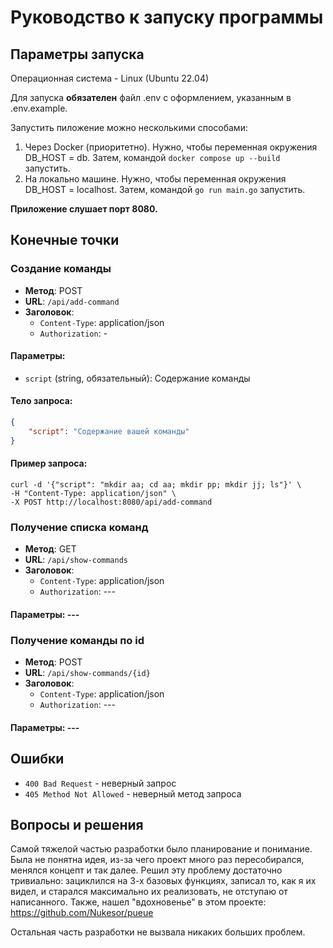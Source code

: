 # Руководство к запуску программы


## Параметры запуска


Операционная система - Linux (Ubuntu 22.04)


Для запуска **обязателен** файл .env с оформлением, указанным в .env.example. 

Запустить пиложение можно несколькими способами:
1. Через Docker (приоритетно). Нужно, чтобы переменная окружения DB_HOST = db. Затем, командой `docker compose up --build` запустить.
2. На локально машине. Нужно, чтобы переменная окружения DB_HOST = localhost. Затем, командой `go run main.go` запустить.


**Приложение слушает порт 8080.** 

## Конечные точки


### Создание команды
- **Метод**: POST
- **URL**: `/api/add-command`
- **Заголовок**:
    * `Content-Type`: application/json
    * `Authorization`: -
#### Параметры:
- `script` (string, обязательный): Содержание команды

#### Тело запроса:
```json
{
    "script": "Содержание вашей команды"
}
```
#### Пример запроса:
```
curl -d '{"script": "mkdir aa; cd aa; mkdir pp; mkdir jj; ls"}' \
-H "Content-Type: application/json" \
-X POST http://localhost:8080/api/add-command
```


### Получение списка команд
- **Метод**: GET
- **URL**: `/api/show-commands`
- **Заголовок**:
    * `Content-Type`: application/json
    * `Authorization`: ---
#### Параметры: ---


### Получение команды по id
- **Метод**: POST
- **URL**: `/api/show-commands/{id}`
- **Заголовок**:
    * `Content-Type`: application/json
    * `Authorization`: ---
#### Параметры: ---


## Ошибки
- `400 Bad Request` - неверный запрос 
- `405 Method Not Allowed` - неверный метод запроса


## Вопросы и решения
Самой тяжелой частью разработки было планирование и понимание. Была не понятна идея, из-за чего проект много раз пересобирался, менялся концепт и так далее. Решил эту проблему достаточно тривиально: зациклился на 3-х базовых функциях, записал то, как я их видел, и старался максимально их реализовать, не отступаю от написанного. Также, нашел "вдохновенье" в этом проекте: https://github.com/Nukesor/pueue


Остальная часть разработки не вызвала никаких больших проблем.


